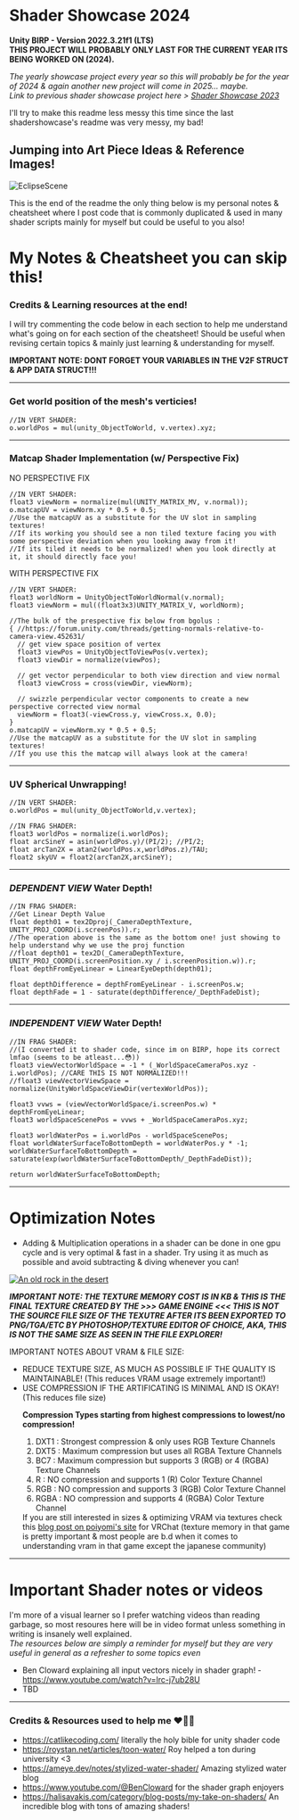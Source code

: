 # Shader Showcase 2024
**Unity BIRP - Version 2022.3.21f1 (LTS)  
THIS PROJECT WILL PROBABLY ONLY LAST FOR THE CURRENT YEAR ITS BEING WORKED ON (2024).**

*The yearly showcase project every year so this will probably be for the year of 2024 & again another new project will come in 2025... maybe.*  
*Link to previous shader showcase project here > [Shader Showcase 2023](https://github.com/j-2k/ShaderShowcase2023Public)*

I'll try to make this readme less messy this time since the last shadershowcase's readme was very messy, my bad!

## Jumping into Art Piece Ideas & Reference Images!
![EclipseScene](https://github.com/j-2k/ShaderShowcase2024/assets/52252068/0f7a8e9f-b78c-428d-9b96-c72eb2524df7)

This is the end of the readme the only thing below is my personal notes & cheatsheet where I post code that is commonly duplicated & used in many shader scripts mainly for myself but could be useful to you also!

# My Notes & Cheatsheet you can skip this!
### Credits & Learning resources at the end!
I will try commenting the code below in each section to help me understand what's going on for each section of the cheatsheet! Should be useful when revising certain topics & mainly just learning & understanding for myself.

**IMPORTANT NOTE: DONT FORGET YOUR VARIABLES IN THE V2F STRUCT & APP DATA STRUCT!!!**

---
### Get world position of the mesh's verticies!
```hlsl
//IN VERT SHADER:
o.worldPos = mul(unity_ObjectToWorld, v.vertex).xyz;
```
---
###  Matcap Shader Implementation (w/ Perspective Fix)
NO PERSPECTIVE FIX
```hlsl
//IN VERT SHADER:
float3 viewNorm = normalize(mul(UNITY_MATRIX_MV, v.normal));
o.matcapUV = viewNorm.xy * 0.5 + 0.5;
//Use the matcapUV as a substitute for the UV slot in sampling textures!
//If its working you should see a non tiled texture facing you with some perspective deviation when you looking away from it!
//If its tiled it needs to be normalized! when you look directly at it, it should directly face you!
```
WITH PERSPECTIVE FIX
```hlsl
//IN VERT SHADER:
float3 worldNorm = UnityObjectToWorldNormal(v.normal);
float3 viewNorm = mul((float3x3)UNITY_MATRIX_V, worldNorm);

//The bulk of the prespective fix below from bgolus : 
{ //https://forum.unity.com/threads/getting-normals-relative-to-camera-view.452631/
  // get view space position of vertex
  float3 viewPos = UnityObjectToViewPos(v.vertex);
  float3 viewDir = normalize(viewPos);
  
  // get vector perpendicular to both view direction and view normal
  float3 viewCross = cross(viewDir, viewNorm);
                     
  // swizzle perpendicular vector components to create a new perspective corrected view normal
  viewNorm = float3(-viewCross.y, viewCross.x, 0.0);
}
o.matcapUV = viewNorm.xy * 0.5 + 0.5;
//Use the matcapUV as a substitute for the UV slot in sampling textures!
//If you use this the matcap will always look at the camera!
```
---
### UV Spherical Unwrapping!
```hlsl
//IN VERT SHADER:
o.worldPos = mul(unity_ObjectToWorld,v.vertex);

//IN FRAG SHADER:
float3 worldPos = normalize(i.worldPos);
float arcSineY = asin(worldPos.y)/(PI/2); //PI/2;
float arcTan2X = atan2(worldPos.x,worldPos.z)/TAU;
float2 skyUV = float2(arcTan2X,arcSineY);
```
---
### *DEPENDENT VIEW* Water Depth!
```hlsl
//IN FRAG SHADER:
//Get Linear Depth Value
float depth01 = tex2Dproj(_CameraDepthTexture, UNITY_PROJ_COORD(i.screenPos)).r;
//The operation above is the same as the bottom one! just showing to help understand why we use the proj function
//float depth01 = tex2D(_CameraDepthTexture, UNITY_PROJ_COORD(i.screenPosition.xy / i.screenPosition.w)).r;
float depthFromEyeLinear = LinearEyeDepth(depth01);
                
float depthDifference = depthFromEyeLinear - i.screenPos.w;
float depthFade = 1 - saturate(depthDifference/_DepthFadeDist);
```
---
### *INDEPENDENT VIEW* Water Depth!  
```hlsl
//IN FRAG SHADER:
//(I converted it to shader code, since im on BIRP, hope its correct lmfao (seems to be atleast...😳))
float3 viewVectorWorldSpace = -1 * (_WorldSpaceCameraPos.xyz - i.worldPos); //CARE THIS IS NOT NORMALIZED!!!
//float3 viewVectorViewSpace = normalize(UnityWorldSpaceViewDir(vertexWorldPos));

float3 vvws = (viewVectorWorldSpace/i.screenPos.w) * depthFromEyeLinear;
float3 worldSpaceScenePos = vvws + _WorldSpaceCameraPos.xyz;

float3 worldWaterPos = i.worldPos - worldSpaceScenePos;
float worldWaterSurfaceToBottomDepth = worldWaterPos.y * -1;
worldWaterSurfaceToBottomDepth = saturate(exp(worldWaterSurfaceToBottomDepth/_DepthFadeDist));

return worldWaterSurfaceToBottomDepth;
```
---

# Optimization Notes
- Adding & Multiplication operations in a shader can be done in one gpu cycle and is very optimal & fast in a shader. Try using it as much as possible and avoid subtracting & diving whenever you can!

[![An old rock in the desert](https://github.com/j-2k/ShaderShowcase2024/assets/52252068/ace16119-1aab-4439-9264-464426769c46 "Texture Memory Table by Ben Cloward")](https://www.youtube.com/watch?v=WJkEacYRhPU)  

***IMPORTANT NOTE: THE TEXTURE MEMORY COST IS IN KB & THIS IS THE FINAL TEXTURE CREATED BY THE >>> GAME ENGINE <<< THIS IS NOT THE SOURCE FILE SIZE OF THE TEXUTRE AFTER ITS BEEN EXPORTED TO PNG/TGA/ETC BY PHOTOSHOP/TEXTURE EDITOR OF CHOICE, AKA, THIS IS NOT THE SAME SIZE AS SEEN IN THE FILE EXPLORER!***  

IMPORTANT NOTES ABOUT VRAM & FILE SIZE:
- REDUCE TEXTURE SIZE, AS MUCH AS POSSIBLE IF THE QUALITY IS MAINTAINABLE! (This reduces VRAM usage extremely important!)
- USE COMPRESSION IF THE ARTIFICATING IS MINIMAL AND IS OKAY! (This reduces file size)

<ul>
  <b>Compression Types starting from highest compressions to lowest/no compression!</b>
    <ol type="1">
      <li>DXT1 : Strongest compression & only uses RGB Texture Channels</li>
      <li>DXT5 : Maximum compression but uses all RGBA Texture Channels</li>
      <li>BC7 : Maximum compression but supports 3 (RGB) or 4 (RGBA) Texture Channels</li>
      <li>R : NO compression and supports 1 (R) Color Texture Channel</li>
      <li>RGB : NO compression and supports 3 (RGB) Color Texture Channel</li>
      <li>RGBA : NO compression and supports 4 (RGBA) Color Texture Channel</li>
    </ol>
  If you are still interested in sizes & optimizing VRAM via textures check this <a href="https://www.poiyomi.com/blog/2022-10-17-texture-optimization#:~:text=GPU%20texture%20formats%20almost%20always,what%20the%20texture%20data%20contains.">blog post on poiyomi's site</a> for VRChat (texture memory in that game is pretty important & most people are b.d when it comes to understanding vram in that game except the japanese community)
</ul>

---

# Important Shader notes or videos
I'm more of a visual learner so I prefer watching videos than reading garbage, so most resoures here will be in video format unless something in writing is insanely well explained.  
*The resources below are simply a reminder for myself but they are very useful in general as a refresher to some topics even*
- Ben Cloward explaining all input vectors nicely in shader graph! - https://www.youtube.com/watch?v=lrc-j7ub28U
- TBD

---
### Credits & Resources used to help me ❤️💚💙
- https://catlikecoding.com/ literally the holy bible for unity shader code
- https://roystan.net/articles/toon-water/ Roy helped a ton during university <3 
- https://ameye.dev/notes/stylized-water-shader/ Amazing stylized water blog
- https://www.youtube.com/@BenCloward for the shader graph enjoyers
- https://halisavakis.com/category/blog-posts/my-take-on-shaders/ An incredible blog with tons of amazing shaders!
